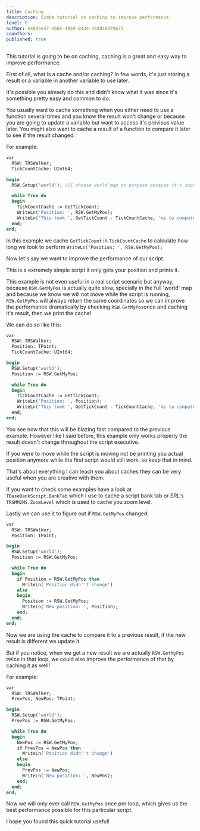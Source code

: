 ```yaml
---
title: Caching
description: Simba tutorial on caching to improve performance.
level: 0
author: e40dee47-eb0c-4859-8434-44dd4d979673
coauthors: 
published: true
---
```


This tutorial is going to be on caching, caching is a great and easy way to improve performance.

First of all, what is a cache and/or caching?
In few words, it's just storing a result or a variable in another variable to use later.

It's possible you already do this and didn't know what it was since it's something pretty easy and common to do.

You usually want to cache something when you either need to use a function several times and you know the result won't change or because you are going to update a variable but want to access it's previous value later.
You might also want to cache a result of a function to compare it later to see if the result changed.

For example:
```pascal
var
  RSW: TRSWalker;
  TickCountCache: UInt64;

begin
  RSW.Setup('world'); //I choose world map on purpose because it's super slow!

  while True do
  begin
    TickCountCache := GetTickCount;
    WriteLn('Position: ', RSW.GetMyPos);
    WriteLn('This took ', GetTickCount - TickCountCache, 'ms to compute'); 
  end;
end;
```
In this example we cache `GetTickCount`  in `TickCountCache`  to calculate how long we took to perform `WriteLn('Position: ', RSW.GetMyPos);`

Now let's say we want to improve the performance of our script.

This is a extremely simple script it only gets your position and prints it.

This example is not even useful in a real script scenario but anyway, because `RSW.GetMyPos` is actually quite slow, specially in the full 'world' map and because we know we will not move while the script is running, `RSW.GetMyPos` will always return the same coordinates so we can improve the performance dramatically by checking `RSW.GetMyPos`once and caching it's result, then we print the cache!

We can do so like this:
```pascal
var
  RSW: TRSWalker;
  Position: TPoint;
  TickCountCache: UInt64;

begin
  RSW.Setup('world');
  Position := RSW.GetMyPos;

  while True do
  begin
    TickCountCache := GetTickCount;
    WriteLn('Position: ', Position);
    WriteLn('This took ', GetTickCount - TickCountCache, 'ms to compute'); 
  end;
end;
```
You see now that this will be blazing fast compared to the previous example.
However like I said before, this example only works properly the result doesn't change throughout the script executive.

If you were to move while the script is moving not be printing you actual position anymore while the first script would still work, so keep that in mind.

That's about everything I can teach you about caches they can be very useful when you are creative with them.

If you want to check some examples have a look at `TBaseBankScript.BankTab` which I use to cache a script bank tab or SRL's `TRSMM2MS.ZoomLevel` which is used to cache you zoom level.

Lastly we can use it to figure out if `RSW.GetMyPos` changed.
```pascal
var
  RSW: TRSWalker;
  Position: TPoint;

begin
  RSW.Setup('world');
  Position := RSW.GetMyPos;

  while True do
  begin
    if Position = RSW.GetMyPos then
      WriteLn('Position didn''t change')
    else
    begin
      Position := RSW.GetMyPos;
      WriteLn('New position: ', Position); 
    end;
  end;
end;
```
Now we are using the cache to compare it to a previous result, if the new result is different we update it.

But if you notice, when we get a new result we are actually `RSW.GetMyPos` twice in that loop, we could also improve the performance of that by caching it as well!

For example:
```pascal
var
  RSW: TRSWalker;
  PrevPos, NewPos: TPoint;

begin
  RSW.Setup('world');
  PrevPos := RSW.GetMyPos;

  while True do
  begin
    NewPos := RSW.GetMyPos;
    if PrevPos = NewPos then
      WriteLn('Position didn''t change')
    else
    begin
      PrevPos := NewPos;
      WriteLn('New position: ', NewPos); 
    end;
  end;
end;
```
Now we will only ever call `RSW.GetMyPos` once per loop, which gives us the best performance possible for this particular script.

I hope you found this quick tutorial useful!